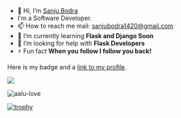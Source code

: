 - 👋 Hi, I’m [Sanju Bodra](https://sanjubodra.netlify.app)
- I'm a Software Developer.
- 📫 How to reach me mail: sanjubodra1420@gmail.com
- 🌱 I’m currently learning **Flask and Django Soon**
- 🤝 I’m looking for help with **Flask Developers**
- ⚡ Fun fact **When you follow I follow you back!**

Here is my badge and a [link to my profile](https://www.hackthebox.eu/profile/203479).

![](https://www.hackthebox.eu/badge/image/203479)

<p align="left"> <img src="https://komarev.com/ghpvc/?username=aalu-love&label=Profile%20views&color=blueviolet" alt="aalu-love" /> </p>

[![trophy](https://github-profile-trophy.vercel.app/?username=aalu-love)](https://github.com/aalu-love/github-profile-trophy)
